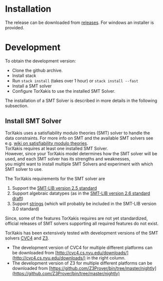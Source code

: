 <a name="Installation"></a>
# Installation

The release can be downloaded from [releases](https://github.com/TorXakis/TorXakis/releases).
For windows an installer is provided.

<a name="Development"></a>
# Development

To obtain the development version:
* Clone the github archive.
* Install stack
* Run `stack install` (takes over 1 hour) or `stack install --fast`
* Install a SMT solver 
* Configure TorXakis to use the installed SMT Solver.

The installation of a SMT Solver is described in more details in the following subsection.

<a name="Install-SMT-Solver"></a>

## Install SMT Solver

TorXakis uses a satisfiability modulo theories (SMT) solver to handle the data constraints. For more info on SMT and the available SMT solvers see e.g. [wiki on satisfiability modulo theories](https://en.wikipedia.org/wiki/Satisfiability_modulo_theories).  
TorXakis requires at least one installed SMT Solver.  
However, since your TorXakis model determines how the SMT solver will be used, and each SMT solver has its strengths and weaknesses,  
you might want to install multiple SMT Solvers and experiment with which SMT solver to use.

The TorXakis requirements for the SMT solver are

1.  Support the [SMT-LIB version 2.5 standard](http://smtlib.cs.uiowa.edu/papers/smt-lib-reference-v2.5-r2015-06-28.pdf)
2.  Support algebraic datatypes (as in the [SMT-LIB version 2.6 standard draft](http://smtlib.cs.uiowa.edu/papers/smt-lib-reference-v2.6-draft-1.pdf))
3.  Support [strings](http://cvc4.cs.nyu.edu/wiki/Strings) (which will probably be included in the SMT-LIB version 3.0 standard)

Since, some of the features TorXakis requires are not yet standardized, official releases of SMT solvers supporting all required features do not exist.

TorXakis has been extensively tested with development versions of the SMT solvers [CVC4](http://cvc4.cs.nyu.edu/) and [Z3](https://github.com/Z3Prover/z3/wiki).

*   The development version of CVC4 for multiple different platforms can be downloaded from [http://cvc4.cs.nyu.edu/downloads/](http://cvc4.cs.nyu.edu/downloads/) in the right column.
*   The development version of Z3 for multiple different platforms can be downloaded from [https://github.com/Z3Prover/bin/tree/master/nightly](https://github.com/Z3Prover/bin/tree/master/nightly)

